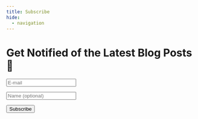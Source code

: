 ```yaml
---
title: Subscribe
hide:
  - navigation
---
```


# Get Notified of the Latest Blog Posts :muscle:

<div class="md-typeset">
  <div class="admonition tip md-typeset">
    <form
      method="post"
      action="https://newsletter.developer-friendly.blog/subscription/form"
    >
      <div>
        <input type="hidden" name="nonce" />
        <p>
          <input
            class="md-input"
            type="email"
            name="email"
            required
            placeholder="E-mail"
          />
        </p>
        <p>
          <input
            class="md-input"
            name="name"
            type="text"
            placeholder="Name (optional)"
          />
        </p>
        <p>
          <input
            type="hidden"
            name="l"
            value="ea947371-ce6e-46e5-ade0-736c1a72d55e"
          />
        </p>
        <div>
          <div
            class="h-captcha"
            data-sitekey="86462775-09bb-45e0-90c1-1e9f7fee4578"
          ></div>
          <script src="https://js.hcaptcha.com/1/api.js" async defer></script>
        </div>
        <p>
          <input
            class="md-button md-button--primary"
            type="submit"
            value="Subscribe"
          />
        </p>
      </div>
    </form>
  </div>
</div>
